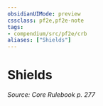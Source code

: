 ```yaml
---
obsidianUIMode: preview
cssclass: pf2e,pf2e-note
tags:
- compendium/src/pf2e/crb
aliases: ["Shields"]
---
```

# Shields  
*Source: Core Rulebook p. 277*